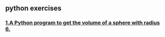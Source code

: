 ###

## python exercises

### [1.A Python program to get the volume of a sphere with radius 6. ](./sphere.py)
